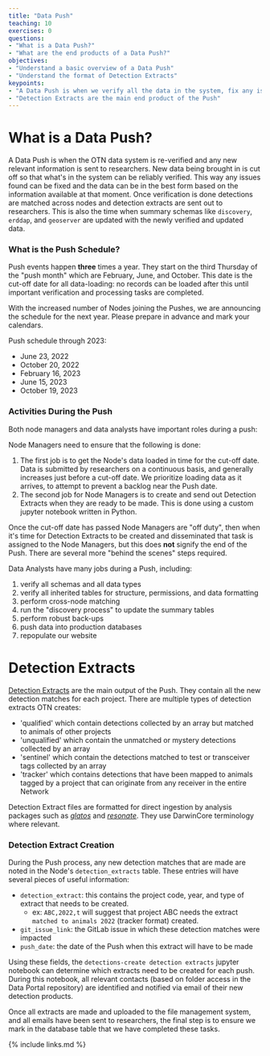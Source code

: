 ```yaml
---
title: "Data Push"
teaching: 10
exercises: 0
questions:
- "What is a Data Push?"
- "What are the end products of a Data Push?"
objectives:
- "Understand a basic overview of a Data Push"
- "Understand the format of Detection Extracts"
keypoints:
- "A Data Push is when we verify all the data in the system, fix any issues, and then provide detection matches to researchers"
- "Detection Extracts are the main end product of the Push"
---
```


# What is a Data Push?

A Data Push is when the OTN data system is re-verified and any new relevant information is sent to researchers. New data being brought in is cut off so that what's in the system can be reliably verified. This way any issues found can be fixed and the data can be in the best form based on the information available at that moment. Once verification is done detections are matched across nodes and detection extracts are sent out to researchers. This is also the time when summary schemas like `discovery`, `erddap`, and `geoserver` are updated with the newly verified and updated data.

### What is the Push Schedule?

Push events happen **three** times a year. They start on the third Thursday of the "push month" which are February, June, and October. This date is the cut-off date for all data-loading: no records can be loaded after this until important verification and processing tasks are completed.

With the increased number of Nodes joining the Pushes, we are announcing the schedule for the next year. Please prepare in advance and mark your calendars.

Push schedule through 2023:
- June 23, 2022
- October 20, 2022
- February 16, 2023
- June 15, 2023
- October 19, 2023

### Activities During the Push

Both node managers and data analysts have important roles during a push:

Node Managers need to ensure that the following is done:
1. The first job is to get the Node's data loaded in time for the cut-off date. Data is submitted by researchers on a continuous basis, and generally increases just before a cut-off date. We prioritize loading data as it arrives, to attempt to prevent a backlog near the Push date.
1. The second job for Node Managers is to create and send out Detection Extracts when they are ready to be made. This is done using a custom jupyter notebook written in Python.

Once the cut-off date has passed Node Managers are "off duty", then when it's time for Detection Extracts to be created and disseminated that task is assigned to the Node Managers, but this does **not** signify the end of the Push. There are several more "behind the scenes" steps required.

Data Analysts have many jobs during a Push, including:
1. verify all schemas and all data types
1. verify all inherited tables for structure, permissions, and data formatting
1. perform cross-node matching
1. run the "discovery process" to update the summary tables
1. perform robust back-ups
1. push data into production databases
1. repopulate our website

# Detection Extracts

[Detection Extracts](https://members.oceantrack.org/data/otn-detection-extract-documentation-matched-to-animals) are the main output of the Push. They contain all the new detection matches for each project. There are multiple types of detection extracts OTN creates:
- 'qualified' which contain detections collected by an array but matched to animals of other projects
- 'unqualified' which contain the unmatched or mystery detections collected by an array
- 'sentinel' which contain the detections matched to test or transceiver tags collected by an array
- 'tracker' which contains detections that have been mapped to animals tagged by a project that can originate from any receiver in the entire Network

Detection Extract files are formatted for direct ingestion by analysis packages such as [*glatos*](https://github.com/ocean-tracking-network/glatos) and [*resonate*](https://gitlab.oceantrack.org/otndc/resonate). They use DarwinCore terminology where relevant.


### Detection Extract Creation

During the Push process, any new detection matches that are made are noted in the Node's `detection_extracts` table. These entries will have several pieces of useful information:
- `detection_extract`: this contains the project code, year, and type of extract that needs to be created.
    * ex: `ABC,2022,t` will suggest that project ABC needs the extract `matched to animals 2022` (tracker format) created.
- `git_issue_link`: the GitLab issue in which these detection matches were impacted
- `push_date`: the date of the Push when this extract will have to be made

Using these fields, the `detections-create detection extracts` jupyter notebook can determine which extracts need to be created for each push. During this notebook, all relevant contacts (based on folder access in the Data Portal repository) are identified and notified via email of their new detection products.

Once all extracts are made and uploaded to the file management system, and all emails have been sent to researchers, the final step is to ensure we mark in the database table that we have completed these tasks.

{% include links.md %}